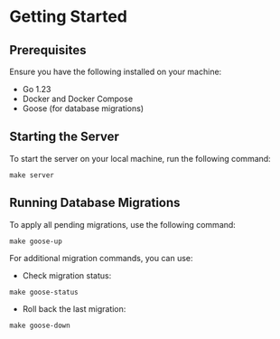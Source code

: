 # Getting Started

## Prerequisites

Ensure you have the following installed on your machine:

- Go 1.23
- Docker and Docker Compose
- Goose (for database migrations)

## Starting the Server

To start the server on your local machine, run the following command:

```
make server
```

## Running Database Migrations

To apply all pending migrations, use the following command:
```
make goose-up
```

For additional migration commands, you can use:
- Check migration status: 
```
make goose-status
```
- Roll back the last migration:
```
make goose-down
```